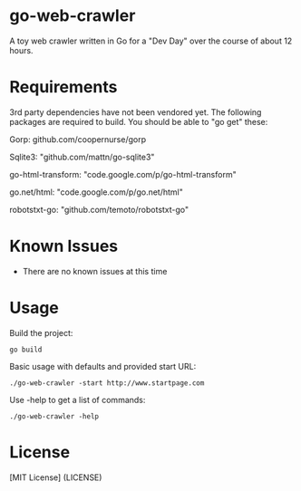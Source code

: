 go-web-crawler
==============

A toy web crawler written in Go for a "Dev Day" over the course of about 12 hours.

Requirements
============

3rd party dependencies have not been vendored yet. The following packages are
required to build. You should be able to "go get" these:

Gorp: github.com/coopernurse/gorp

Sqlite3: "github.com/mattn/go-sqlite3"

go-html-transform: "code.google.com/p/go-html-transform"

go.net/html: "code.google.com/p/go.net/html"

robotstxt-go: "github.com/temoto/robotstxt-go"

Known Issues
============

* There are no known issues at this time

Usage
=====

Build the project:

    go build

Basic usage with defaults and provided start URL:

    ./go-web-crawler -start http://www.startpage.com

Use -help to get a list of commands:

    ./go-web-crawler -help

License
=======

[MIT License] (LICENSE)
